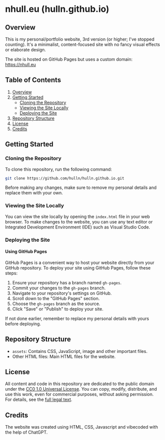 # nhull.eu (hulln.github.io)

## Overview
This is my personal/portfolio website, 3rd version (or higher; I've stopped counting).
It's a minimalist, content-focused site with no fancy visual effects or elaborate design.

The site is hosted on GitHub Pages but uses a custom domain: https://nhull.eu

## Table of Contents
1. [Overview](#overview)
2. [Getting Started](#getting-started)
   - [Cloning the Repository](#cloning-the-repository)
   - [Viewing the Site Locally](#viewing-the-site-locally)
   - [Deploying the Site](#deploying-the-site)
3. [Repository Structure](#repository-structure)
4. [License](#license)
5. [Credits](#credits)

## Getting Started
### Cloning the Repository
To clone this repository, run the following command:

```bash
git clone https://github.com/hulln/hulln.github.io.git
```

Before making any changes, make sure to remove my personal details and replace them with your own.

### Viewing the Site Locally
You can view the site locally by opening the `index.html` file in your web browser. To make changes to the website, you can use any text editor or Integrated Development Environment (IDE) such as Visual Studio Code.

### Deploying the Site
#### Using GitHub Pages
GitHub Pages is a convenient way to host your website directly from your GitHub repository. To deploy your site using GitHub Pages, follow these steps:
1. Ensure your repository has a branch named `gh-pages`.
2. Commit your changes to the `gh-pages` branch.
3. Navigate to your repository's settings on GitHub.
4. Scroll down to the "GitHub Pages" section.
5. Choose the `gh-pages` branch as the source.
6. Click "Save" or "Publish" to deploy your site.

If not done earlier, remember to replace my personal details with yours before deploying.

## Repository Structure
- `assets`: Contains CSS, JavaScript, image and other important files.
- Other HTML files: Main HTML files for the website.

## License
All content and code in this repository are dedicated to the public domain under the [CC0 1.0 Universal License](LICENSE.md). You can copy, modify, distribute, and use this work, even for commercial purposes, without asking permission. For details, see the [full legal text](https://creativecommons.org/publicdomain/zero/1.0/).

## Credits
The website was created using HTML, CSS, Javascript and vibecoded with the help of ChatGPT.